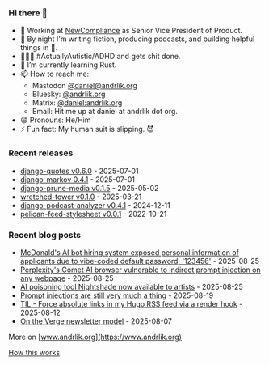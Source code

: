 ### Hi there 👋

- 💼 Working at [NewCompliance](https://newcompliance.com) as Senior Vice President of Product.
- 🔭 By night I'm writing fiction, producing podcasts, and building helpful things in :snake:.
- 🦸🏻‍♂️ #ActuallyAutistic/ADHD and gets shit done.
- 🌱 I’m currently learning Rust.
- 📫 How to reach me:
    - Mastodon [@daniel@andrlik.org](https://fedi.andrlik.org/@daniel)
    - Bluesky: [@andrlik.org](https://bsky.app/profile/andrlik.org)
    - Matrix: [@daniel:andrlik.org](https://matrix.to/#/@daniel:andrlik.org)
    - Email: Hit me up at daniel at andrlik dot org.
- 😄 Pronouns: He/Him
- ⚡ Fun fact: My human suit is slipping. 😈

<!-- [[[cog
import subprocess
import cog

list = subprocess.run(['uv', 'run', 'build_readme.py'], stdout=subprocess.PIPE)
cog.out(
    f"\n{list.stdout.decode('utf-8')}"
)
]]] -->



### Recent releases

* [django-quotes v0.6.0](https://github.com/andrlik/django-quotes/releases/tag/v0.6.0) - 2025-07-01
* [django-markov 0.4.1](https://github.com/andrlik/django-markov/releases/tag/0.4.1) - 2025-07-01
* [django-prune-media v0.1.5](https://github.com/andrlik/django-prune-media/releases/tag/v0.1.5) - 2025-05-02
* [wretched-tower v0.1.0](https://github.com/andrlik/wretched-tower/releases/tag/v0.1.0) - 2025-03-21
* [django-podcast-analyzer v0.4.1](https://github.com/andrlik/django-podcast-analyzer/releases/tag/v0.4.1) - 2024-12-11
* [pelican-feed-stylesheet v0.0.1](https://github.com/andrlik/pelican-feed-stylesheet/releases/tag/v0.0.1) - 2022-10-21

### Recent blog posts

* [McDonald's AI bot hiring system exposed personal information of applicants due to vibe-coded default password, '123456'](https://www.andrlik.org/dispatches/mcdonalds-leaks-applicant-personal-information-due-to-ai-produced-placeholder-password/) - 2025-08-25
* [Perplexity's Comet AI browser vulnerable to indirect prompt injection on any webpage](https://www.andrlik.org/dispatches/comet-ai-browser-vulnerable-indirect-prompt-injection/) - 2025-08-25
* [AI poisoning tool Nightshade now available to artists](https://www.andrlik.org/dispatches/ai-poisoning-nightshade-general-availability/) - 2025-08-25
* [Prompt injections are still very much a thing](https://www.andrlik.org/dispatches/prompt-injections-are-still-a-thing/) - 2025-08-19
* [TIL - Force absolute links in my Hugo RSS feed via a render hook](https://www.andrlik.org/dispatches/til-force-absolute-links-in-hugo-rss/) - 2025-08-12
* [On the Verge newsletter model](https://www.andrlik.org/dispatches/on-the-verge-newsletter-model/) - 2025-08-07

More on [www.andrlik.org](https://www.andrlik.org)

    
<!-- [[[end]]] -->

[How this works](https://www.andrlik.org/dispatches/til-auto-update-profile-readme/)
